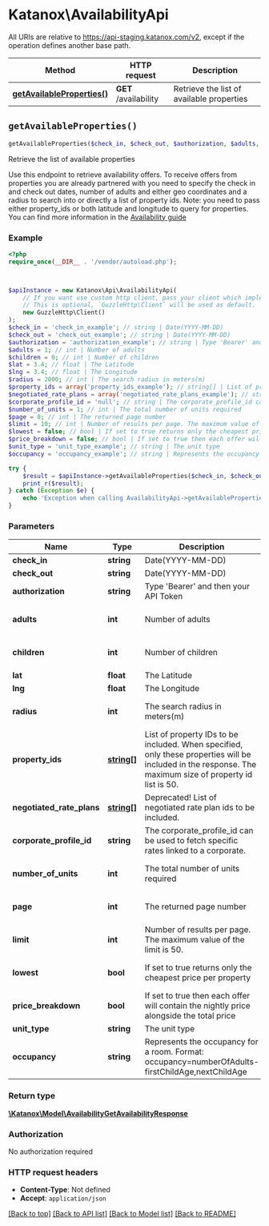 # Katanox\AvailabilityApi

All URIs are relative to https://api-staging.katanox.com/v2, except if the operation defines another base path.

| Method | HTTP request | Description |
| ------------- | ------------- | ------------- |
| [**getAvailableProperties()**](AvailabilityApi.md#getAvailableProperties) | **GET** /availability | Retrieve the list of available properties |


## `getAvailableProperties()`

```php
getAvailableProperties($check_in, $check_out, $authorization, $adults, $children, $lat, $lng, $radius, $property_ids, $negotiated_rate_plans, $corporate_profile_id, $number_of_units, $page, $limit, $lowest, $price_breakdown, $unit_type, $occupancy): \Katanox\Model\AvailabilityGetAvailabilityResponse
```

Retrieve the list of available properties

Use this endpoint to retrieve availability offers. To receive offers from properties you are already partnered with you need to specify the check in and check out dates, number of adults and either geo coordinates and a radius to search into or directly a list of property ids.  Note: you need to pass either property_ids or both latitude and longitude to query for properties.  You can find more information in the [Availability guide](https://docs.katanox.com/docs/availability)

### Example

```php
<?php
require_once(__DIR__ . '/vendor/autoload.php');



$apiInstance = new Katanox\Api\AvailabilityApi(
    // If you want use custom http client, pass your client which implements `GuzzleHttp\ClientInterface`.
    // This is optional, `GuzzleHttp\Client` will be used as default.
    new GuzzleHttp\Client()
);
$check_in = 'check_in_example'; // string | Date(YYYY-MM-DD)
$check_out = 'check_out_example'; // string | Date(YYYY-MM-DD)
$authorization = 'authorization_example'; // string | Type 'Bearer' and then your API Token
$adults = 1; // int | Number of adults
$children = 0; // int | Number of children
$lat = 3.4; // float | The Latitude
$lng = 3.4; // float | The Longitude
$radius = 2000; // int | The search radius in meters(m)
$property_ids = array('property_ids_example'); // string[] | List of property IDs to be included. When specified, only these properties will be included in the response. The maximum size of property id list is 50.
$negotiated_rate_plans = array('negotiated_rate_plans_example'); // string[] | Deprecated! List of negotiated rate plan ids to be included.
$corporate_profile_id = 'null'; // string | The corporate_profile_id can be used to fetch specific rates linked to a corporate.
$number_of_units = 1; // int | The total number of units required
$page = 0; // int | The returned page number
$limit = 10; // int | Number of results per page. The maximum value of the limit is 50.
$lowest = false; // bool | If set to true returns only the cheapest price per property
$price_breakdown = false; // bool | If set to true then each offer will contain the nightly price alongside the total price
$unit_type = 'unit_type_example'; // string | The unit type
$occupancy = 'occupancy_example'; // string | Represents the occupancy for a room. Format: occupancy=numberOfAdults-firstChildAge,nextChildAge

try {
    $result = $apiInstance->getAvailableProperties($check_in, $check_out, $authorization, $adults, $children, $lat, $lng, $radius, $property_ids, $negotiated_rate_plans, $corporate_profile_id, $number_of_units, $page, $limit, $lowest, $price_breakdown, $unit_type, $occupancy);
    print_r($result);
} catch (Exception $e) {
    echo 'Exception when calling AvailabilityApi->getAvailableProperties: ', $e->getMessage(), PHP_EOL;
}
```

### Parameters

| Name | Type | Description  | Notes |
| ------------- | ------------- | ------------- | ------------- |
| **check_in** | **string**| Date(YYYY-MM-DD) | |
| **check_out** | **string**| Date(YYYY-MM-DD) | |
| **authorization** | **string**| Type &#39;Bearer&#39; and then your API Token | |
| **adults** | **int**| Number of adults | [optional] [default to 1] |
| **children** | **int**| Number of children | [optional] [default to 0] |
| **lat** | **float**| The Latitude | [optional] |
| **lng** | **float**| The Longitude | [optional] |
| **radius** | **int**| The search radius in meters(m) | [optional] [default to 2000] |
| **property_ids** | [**string[]**](../Model/string.md)| List of property IDs to be included. When specified, only these properties will be included in the response. The maximum size of property id list is 50. | [optional] |
| **negotiated_rate_plans** | [**string[]**](../Model/string.md)| Deprecated! List of negotiated rate plan ids to be included. | [optional] |
| **corporate_profile_id** | **string**| The corporate_profile_id can be used to fetch specific rates linked to a corporate. | [optional] [default to &#39;null&#39;] |
| **number_of_units** | **int**| The total number of units required | [optional] [default to 1] |
| **page** | **int**| The returned page number | [optional] [default to 0] |
| **limit** | **int**| Number of results per page. The maximum value of the limit is 50. | [optional] [default to 10] |
| **lowest** | **bool**| If set to true returns only the cheapest price per property | [optional] [default to false] |
| **price_breakdown** | **bool**| If set to true then each offer will contain the nightly price alongside the total price | [optional] [default to false] |
| **unit_type** | **string**| The unit type | [optional] |
| **occupancy** | **string**| Represents the occupancy for a room. Format: occupancy&#x3D;numberOfAdults-firstChildAge,nextChildAge | [optional] |

### Return type

[**\Katanox\Model\AvailabilityGetAvailabilityResponse**](../Model/AvailabilityGetAvailabilityResponse.md)

### Authorization

No authorization required

### HTTP request headers

- **Content-Type**: Not defined
- **Accept**: `application/json`

[[Back to top]](#) [[Back to API list]](../../README.md#endpoints)
[[Back to Model list]](../../README.md#models)
[[Back to README]](../../README.md)
